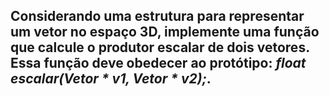 ## Considerando uma estrutura para representar um vetor no espaço 3D, implemente uma função que calcule o produtor escalar de dois vetores. Essa função deve obedecer ao protótipo: _float escalar(Vetor * v1, Vetor * v2);_.
